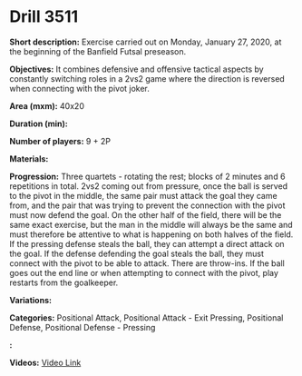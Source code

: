 # Drill 3511

**Short description:**
Exercise carried out on Monday, January 27, 2020, at the beginning of the Banfield Futsal preseason.

**Objectives:**
It combines defensive and offensive tactical aspects by constantly switching roles in a 2vs2 game where the direction is reversed when connecting with the pivot joker.

**Area (mxm):**
40x20

**Duration (min):**


**Number of players:**
9 + 2P

**Materials:**


**Progression:**
Three quartets - rotating the rest; blocks of 2 minutes and 6 repetitions in total. 2vs2 coming out from pressure, once the ball is served to the pivot in the middle, the same pair must attack the goal they came from, and the pair that was trying to prevent the connection with the pivot must now defend the goal. On the other half of the field, there will be the same exact exercise, but the man in the middle will always be the same and must therefore be attentive to what is happening on both halves of the field. If the pressing defense steals the ball, they can attempt a direct attack on the goal. If the defense defending the goal steals the ball, they must connect with the pivot to be able to attack. There are throw-ins. If the ball goes out the end line or when attempting to connect with the pivot, play restarts from the goalkeeper.

**Variations:**


**Categories:**
Positional Attack, Positional Attack - Exit Pressing, Positional Defense, Positional Defense - Pressing

**:**


**Videos:**
[Video Link](https://www.youtube.com/embed/jbtOkJOi_0E)

